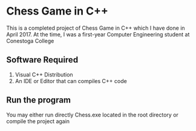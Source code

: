 # Chess Game in C++
This is a completed project of Chess Game in C++ which I have done in April 2017. At the time, I was a first-year Computer Engineering student at Conestoga College

## Software Required

1. Visual C++ Distribution
2. An IDE or Editor that can compiles C++ code

## Run the program

You may either run directly Chess.exe located in the root directory or compile the project again
